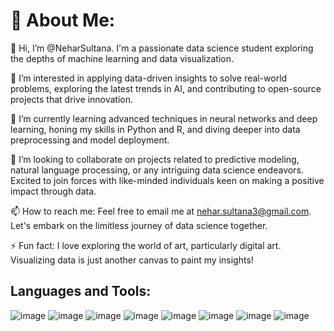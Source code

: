 # 💫 About Me:

👋 Hi, I’m @NeharSultana. I'm a passionate data science student exploring the depths of machine learning and data visualization.

👀 I’m interested in applying data-driven insights to solve real-world problems, exploring the latest trends in AI, and contributing to open-source projects that drive innovation.

🌱 I’m currently learning advanced techniques in neural networks and deep learning, honing my skills in Python and R, and diving deeper into data preprocessing and model deployment.

💞️ I’m looking to collaborate on projects related to predictive modeling, natural language processing, or any intriguing data science endeavors. Excited to join forces with like-minded individuals keen on making a positive impact through data.

📫 How to reach me: Feel free to email me at nehar.sultana3@gmail.com. Let's embark on the limitless journey of data science together.

⚡ Fun fact: I love exploring the world of art, particularly digital art. Visualizing data is just another canvas to paint my insights!

## Languages and Tools:
![image](https://github.com/NeharSultana/NeharSultana/assets/128970779/1654a5a1-c264-467b-b0a3-35d9442acca9)
![image](https://github.com/NeharSultana/NeharSultana/assets/128970779/eb349080-4a99-412b-be71-2a35ceb6f939)
![image](https://github.com/NeharSultana/NeharSultana/assets/128970779/753fd143-5e43-4957-aae7-476c138319b3)
![image](https://github.com/NeharSultana/NeharSultana/assets/128970779/0e30a42a-b35b-4261-9c56-e62f41c32093)
![image](https://github.com/NeharSultana/NeharSultana/assets/128970779/6f03f871-8a1c-400c-9354-7931c6346231)
![image](https://github.com/NeharSultana/NeharSultana/assets/128970779/17850550-dcf1-4574-8e54-552f5bbbd1e8)
![image](https://github.com/NeharSultana/NeharSultana/assets/128970779/c01c8746-3903-415b-a4df-f650f4587e0d)
![image](https://github.com/NeharSultana/NeharSultana/assets/128970779/a649d177-b97a-4813-8abc-89c9a2e78e45)
